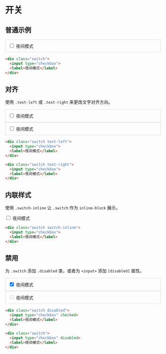 # 开关

## 普通示例

<example>
  <div class="row">
    <div class="col-sm-4">
      <div style="border: 1px solid #ddd; padding: 10px">
        <div class="switch">
          <input type="checkbox">
          <label>夜间模式</label>
        </div>
      </div>
    </div>
  </div>
</example>

```html
<div class="switch">
  <input type="checkbox">
  <label>夜间模式</label>
</div>
```

## 对齐

使用 `.text-left` 或 `.text-right` 来更改文字对齐方向。

<example>
  <div class="row">
    <div class="col-sm-4">
      <div style="border: 1px solid #ddd; padding: 10px">
        <div class="switch text-left">
          <input type="checkbox">
          <label>夜间模式</label>
        </div>
      </div>
    </div>
    <div class="col-sm-4">
      <div style="border: 1px solid #ddd; padding: 10px">
        <div class="switch text-right">
          <input type="checkbox">
          <label>夜间模式</label>
        </div>
      </div>
    </div>
  </div>
</example>

```html
<div class="switch text-left">
  <input type="checkbox">
  <label>夜间模式</label>
</div>
```

```html
<div class="switch text-right">
  <input type="checkbox">
  <label>夜间模式</label>
</div>
```

## 内联样式

使用 `.switch-inline` 让 `.switch` 作为 `inline-block` 展示。

<example>
  <div class="switch switch-inline hl-warning">
    <input type="checkbox">
    <label>夜间模式</label>
  </div>
</example>

```html
<div class="switch switch-inline">
  <input type="checkbox">
  <label>夜间模式</label>
</div>
```

## 禁用

为 `.switch` 添加 `.disabled` 类，或者为 `<input>` 添加 `[disabled]` 属性。

<example>
  <div class="row">
    <div class="col-sm-4">
      <div style="border: 1px solid #ddd; padding: 10px">
        <div class="switch disabled">
          <input type="checkbox" checked>
          <label>夜间模式</label>
        </div>
      </div>
    </div>
    <div class="col-sm-4">
      <div style="border: 1px solid #ddd; padding: 10px">
        <div class="switch">
          <input type="checkbox" disabled>
          <label>夜间模式</label>
        </div>
      </div>
    </div>
  </div>
</example>

```html
<div class="switch disabled">
  <input type="checkbox" checked>
  <label>夜间模式</label>
</div>
```

```html
<div class="switch">
  <input type="checkbox" disabled>
  <label>夜间模式</label>
</div>
```
